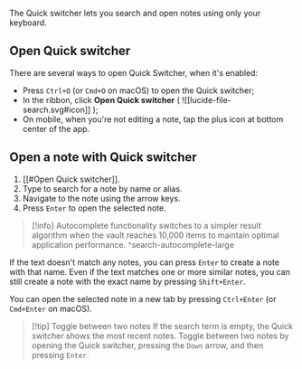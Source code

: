 The Quick switcher lets you search and open notes using only your keyboard.

## Open Quick switcher

There are several ways to open Quick Switcher, when it's enabled:
- Press `Ctrl+O` (or `Cmd+O` on macOS) to open the Quick switcher;
- In the ribbon, click **Open Quick switcher** ( ![[lucide-file-search.svg#icon]] );
- On mobile, when you're not editing a note, tap the plus icon at bottom center of the app.

## Open a note with Quick switcher

1. [[#Open Quick switcher]].
2. Type to search for a note by name or alias.
3. Navigate to the note using the arrow keys.
4. Press `Enter` to open the selected note.

> [!info] Autocomplete functionality switches to a simpler result algorithm when the vault reaches 10,000 items to maintain optimal application performance. ^search-autocomplete-large

If the text doesn't match any notes, you can press `Enter` to create a note with that name. Even if the text matches one or more similar notes, you can still create a note with the exact name by pressing `Shift+Enter`.

You can open the selected note in a new tab by pressing `Ctrl+Enter` (or `Cmd+Enter` on macOS).

> [!tip] Toggle between two notes
> If the search term is empty, the Quick switcher shows the most recent notes. Toggle between two notes by opening the Quick switcher, pressing the `Down` arrow, and then pressing `Enter`.